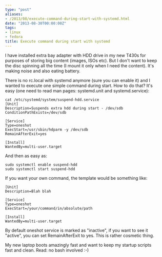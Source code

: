 ```yaml
---
type: "post"
aliases:
- /2013/08/execute-command-during-start-with-systemd.html
date: "2013-08-30T00:00:00Z"
tags:
- linux
- fedora
title: Execute command during start with systemd
---
```


I have installed extra bay adapter with HDD drive in my new T430s for purposes
of storing big content (images, ISOs etc). But I don't want to keep the disc
spinning all the time (I mount it only when I need the content). It's making
noise and also eating battery.

There is no rc.local with systemd anymore (sure you can enable it) and I
wanted to execute one simple command during start. How to do that? It's easy
(one need to read man pages: systemd.unit and systemd.service):

    cat /etc/systemd/system/suspend-hdd.service
    [Unit]
    Description=Suspends extra hdd during start - /dev/sdb
    ConditionPathExists=/dev/sdb

    [Service]
    Type=oneshot
    ExecStart=/usr/sbin/hdparm -y /dev/sdb
    RemainAfterExit=yes

    [Install]
    WantedBy=multi-user.target

And then as easy as:

    sudo systemctl enable suspend-hdd
    sudo systemctl start suspend-hdd

If you want your own command, the template would be something like:

    [Unit]
    Description=Blah blah

    [Service]
    Type=oneshot
    ExecStart=/your/command/in/absolute/path

    [Install]
    WantedBy=multi-user.target

By default oneshot service is marked as "inactive", if you want to see it
"active", you can set RemainAfterExit to yes. This is rather cosmetic thing.

My new laptop boots amazingly fast and want to keep my startup scripts fast
and clean. Read: no bash involved :-)
